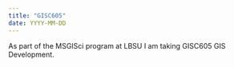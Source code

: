 ```yaml
---
title: "GISC605"
date: YYYY-MM-DD
---
```

As part of the MSGISci program at LBSU I am taking GISC605 GIS Development. 
